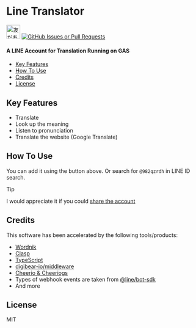 # Line Translator
<a data-v-6fa6a74a="" href="https://lin.ee/QnkEHJH5"><img data-v-6fa6a74a="" src="https://scdn.line-apps.com/n/line_add_friends/btn/ja.png" alt="友だち追加" height="36" border="0"></a> [![GitHub Issues or Pull Requests](https://img.shields.io/github/issues/k-kozika/line-translator)](https://github.com/k-kozika/line-translator/issues)

#### **A LINE Account for Translation Running on GAS**

- [Key Features](#key-features)
- [How To Use](#how-to-use)
- [Credits](#credits)
- [License](#license)

## Key Features

* Translate
* Look up the meaning
* Listen to pronunciation
* Translate the website (Google Translate)

## How To Use

You can add it using the button above. Or search for `@982qzrdh` in LINE ID search.

> [!TIP]
> I would appreciate it if you could [share the account](https://line.me/R/nv/recommendOA/%40982qzrdh)

## Credits

This software has been accelerated by the following tools/products:

- [Wordnik](https://wordnik.com/)
- [Clasp](https://github.com/google/clasp)
- [TypeScript](https://www.typescriptlang.org/)
- [digibear-io/middleware](https://github.com/digibear-io/middleware)
- [Cheerio & Cheeriogs](https://github.com/tani/cheeriogs)
- Types of webhook events are taken from [@line/bot-sdk](https://github.com/line/line-bot-sdk-nodejs)
- And more

## License

MIT
